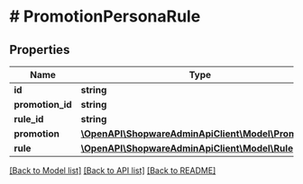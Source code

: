 # # PromotionPersonaRule

## Properties

Name | Type | Description | Notes
------------ | ------------- | ------------- | -------------
**id** | **string** |  | [optional]
**promotion_id** | **string** |  |
**rule_id** | **string** |  |
**promotion** | [**\OpenAPI\ShopwareAdminApiClient\Model\Promotion**](Promotion.md) |  | [optional]
**rule** | [**\OpenAPI\ShopwareAdminApiClient\Model\Rule**](Rule.md) |  | [optional]

[[Back to Model list]](../../README.md#models) [[Back to API list]](../../README.md#endpoints) [[Back to README]](../../README.md)
